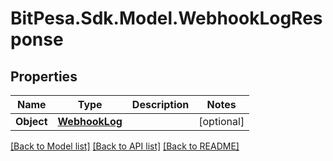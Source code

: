 
# BitPesa.Sdk.Model.WebhookLogResponse

## Properties

Name | Type | Description | Notes
------------ | ------------- | ------------- | -------------
**Object** | [**WebhookLog**](WebhookLog.md) |  | [optional] 

[[Back to Model list]](../README.md#documentation-for-models)
[[Back to API list]](../README.md#documentation-for-api-endpoints)
[[Back to README]](../README.md)

